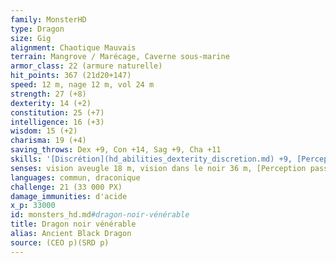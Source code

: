 ```yaml
---
family: MonsterHD
type: Dragon
size: Gig
alignment: Chaotique Mauvais
terrain: Mangrove / Marécage, Caverne sous-marine
armor_class: 22 (armure naturelle)
hit_points: 367 (21d20+147)
speed: 12 m, nage 12 m, vol 24 m
strength: 27 (+8)
dexterity: 14 (+2)
constitution: 25 (+7)
intelligence: 16 (+3)
wisdom: 15 (+2)
charisma: 19 (+4)
saving_throws: Dex +9, Con +14, Sag +9, Cha +11
skills: '[Discrétion](hd_abilities_dexterity_discretion.md) +9, [Perception](hd_abilities_wisdom_perception.md) +16'
senses: vision aveugle 18 m, vision dans le noir 36 m, [Perception passive](hd_abilities_dexterity_perception_passive.md) 26
languages: commun, draconique
challenge: 21 (33 000 PX)
damage_immunities: d'acide
x_p: 33000
id: monsters_hd.md#dragon-noir-vénérable
title: Dragon noir vénérable
alias: Ancient Black Dragon
source: (CEO p)(SRD p)
---
```


